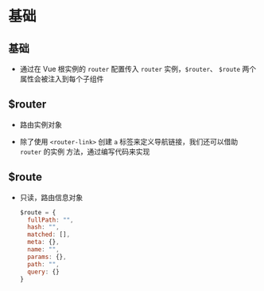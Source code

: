 # 基础

## 基础

- 通过在 Vue 根实例的 `router` 配置传入 `router` 实例，`$router`、 `$route` 两个属性会被注入到每个子组件

## \$router

- 路由实例对象

- 除了使用 `<router-link>` 创建 `a` 标签来定义导航链接，我们还可以借助 `router` 的实例 方法，通过编写代码来实现

## \$route

- 只读，路由信息对象

    ```js
    $route = {
      fullPath: "",
      hash: "",
      matched: [],
      meta: {},
      name: "",
      params: {},
      path: "",
      query: {}
    }
    ```
